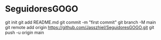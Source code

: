 # SeguidoresGOGO
git init
git add README.md
git commit -m "first commit"
git branch -M main 
git remote add origin https://github.com/Jasszhiel/SeguidoresGOGO.git
git push -u origin main
